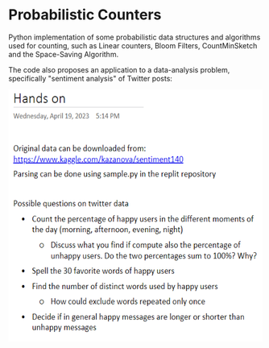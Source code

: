 # Probabilistic Counters

Python implementation of some probabilistic data structures and algorithms used for counting, such as Linear counters, Bloom Filters, CountMinSketch and the Space-Saving Algorithm.

The code also proposes an application to a data-analysis problem, specifically "sentiment analysis" of Twitter posts:

<p align="center">
  <img height=500px width=550px src="https://github.com/SilvioM97/probabilistic-counters/blob/master/handson.PNG">
</p>

